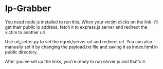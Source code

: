 # Ip-Grabber

You need node js installed to run this.
When your victim clicks on the link it'll get their public ip address, fetch it to express.js server and redirect the victim to another url.

Use url_setter.py to set the ngrok/server url and redirect url.
You can also manually set it by changing the payload.txt file and saving it as index.html in public directory.

After you've set up the links, you're ready to run server.js and that's it.
